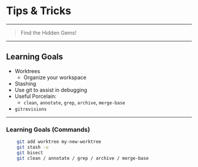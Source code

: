 # Tips & Tricks


---


> Find the Hidden Gems!


---


## Learning Goals

 * Worktrees
   - Organize your workspace
 * Stashing
 * Use git to assist in debugging
 * Useful Porcelain:
   - `clean`, `annotate`, `grep`, `archive`, `merge-base`
 * `gitrevisions`


---


### Learning Goals (Commands)

```bash
    git add worktree my-new-worktree
    git stash -u
    git bisect 
    git clean / annotate / grep / archive / merge-base
```

